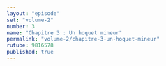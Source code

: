 ```yaml
---
layout: "episode"
set: "volume-2"
number: 3
name: "Chapitre 3 : Un hoquet mineur"
permalink: "volume-2/chapitre-3-un-hoquet-mineur"
rutube: 9816578
published: true
---
```

